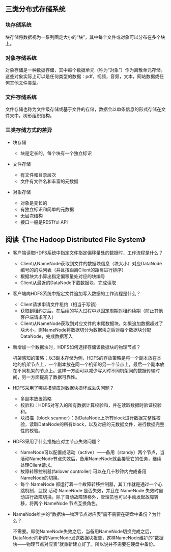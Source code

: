 ## 三类分布式存储系统

### 块存储系统

块存储将数据视为一系列固定大小的“块”，其中每个文件或对象可以分布在多个块上。

### 对象存储系统

对象存储是一种数据存储，其中每个数据单元（称为“对象”）作为离散单元存储。这些对象实际上可以是任何类型的数据：pdf，视频，音频，文本，网站数据或任何其他文件类型。

### 文件存储系统

文件存储也称为文件级存储或基于文件的存储，数据会以单条信息的形式存储在文件夹中，树形组织结构。

### 三类存储方式的差异

- 块存储
    - 块是定长的，每个块有一个独立标识

- 文件存储
    - 有文件和目录层次
    - 文件有文件名和丰富的元数据

- 对象存储
    - 对象是变长的
    - 有独立标识和简单的元数据
    - 无层次结构
    - 接口一般是RESTful API

## 阅读《The Hadoop Distributed File System》

- 客户端读取HDFS系统中指定文件指定偏移量处的数据时，工作流程是什么？
    - Client从NameNode获取到文件的数据块信息（块大小）对应DataNode编号的的块列表（并且按距离Client的距离进行排序）
    - 根据块大小算出指定偏移量处对应的块编号
    - Client从最近的DataNode下载数据块，完成读取

- 客户端向HDFS系统中指定文件追加写入数据的工作流程是什么？
    - Client请求申请文件租约（相当于写锁）
    - 获取到租约之后，在后续的写入过程中以固定周期对租约续期（防止其他客户端请求写入）
    - Client从NameNode获取到对应文件的末尾数据块。如果追加数据超过了块大小，则NameNode将数据切分为数据块之后对每个数据块分配DataNode，完成数据写入

- 新增加一个数据块时，HDFS如何选择存储该数据块的物理节点？

    机架感知的策略：以3副本存储为例，HDFS的存放策略是将一个副本放在本地的机架节点上，一个副本放在同一个机架的另一个节点上，最后一个副本放在不同机架的节点上。这样一方面可以减少写入时不同机架间的数据传输时间，另一方面提高了数据可靠性。

-  HDFS采用了哪些措施应对数据块损坏或丢失问题？
    - 多副本放置策略
    - 校验和：HDFS对写入的所有数据计算校验和，并在读取数据时验证校验和。
    - 块扫描（block scanner）：对DataNode上所有block进行数据完整性校验，读取DataNode的所有block，以及对应的元数据文件，进行数据完整性的校验。

- HDFS采用了什么措施应对主节点失效问题？
    - NameNode可以配置成活动（active）——备用（standy）两个节点，当活动NameNode节点失效后，备用NameNode就会接管它的任务，继续处理Client请求。
    - 故障转移控制器(failover controller) 可以在几十秒钟内完成备用NameNode的切换。
    - 每个 NameNode 都运行着一个故障转移控制器，其工作就是通过一个心跳机制，监视 活动 NameNode 是否失效，并且在 NameNode 失效时自动进行故障切换。除了自动故障转移外，管理员也可以手动发起故障转移，将两个 NameNode 节点互换角色。

-  NameNode维护的“数据块—物理节点对应表”需不需要在硬盘中备份？为什么？

    不需要。即使NameNode失效之后，当备用NameNode切换完成之后，DataNode向新的NameNode发送数据块报告，这样NameNode维护的“数据块——物理节点对应表”就重新建立好了。所以说并不需要在硬盘中备份。
